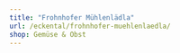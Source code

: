 ```yaml
---
title: "Frohnhofer Mühlenlädla"
url: /eckental/frohnhofer-muehlenlaedla/
shop: Gemüse & Obst
---
```

